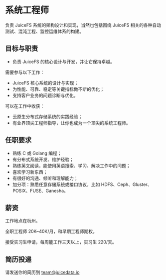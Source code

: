 # 系统工程师

负责 JuiceFS 系统的架构设计和实现，当然也包括围绕 JuiceFS 相关的各种自动测试、混沌工程、监控运维体系的构建。

## 目标与职责

* 负责 JuiceFS 的核心设计与开发，并让它保持卓越。

需要参与以下工作：

* JuiceFS 核心系统的设计与实现；
* 为性能、可靠、稳定等关键指标做不断的优化；
* 支持客户业务的问题诊断与优化。

可以在工作中收获：

* 云原生分布式存储系统的实践经验；
* 有业界顶尖工程师指导，让你也成为一个顶尖的系统工程师。

## 任职要求

* 熟练 C 或 Golang 编程；
* 有分布式系统开发、维护经验；
* 熟练英文阅读，能使用英语搜索、学习、解决工作中的问题；
* 喜欢学习新东西；
* 有很好的沟通、倾听和理解能力；
* 加分项：熟悉任意存储系统或接口协议，比如 HDFS、Ceph、Gluster、POSIX、FUSE、Ganesha。

## 薪资

工作地点在杭州。

全职工程师 20K~40K/月，和早期工程师期权。

接受实习生申请，每周能工作三天以上，实习生 220/天。

## 简历投递

请发送你的简历到 [team@juicedata.io](mailto:team@juicedata.io)
